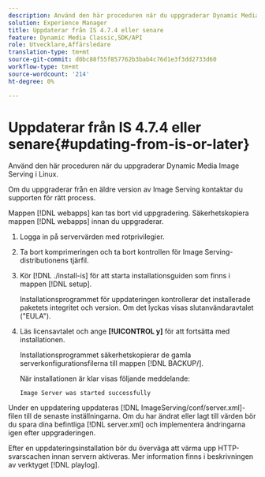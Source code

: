 ```yaml
---
description: Använd den här proceduren när du uppgraderar Dynamic Media Image Serving i Linux.
solution: Experience Manager
title: Uppdaterar från IS 4.7.4 eller senare
feature: Dynamic Media Classic,SDK/API
role: Utvecklare,Affärsledare
translation-type: tm+mt
source-git-commit: d0bc88f55f857762b3bab4c76d1e3f3dd2733d60
workflow-type: tm+mt
source-wordcount: '214'
ht-degree: 0%

---
```



# Uppdaterar från IS 4.7.4 eller senare{#updating-from-is-or-later}

Använd den här proceduren när du uppgraderar Dynamic Media Image Serving i Linux.

Om du uppgraderar från en äldre version av Image Serving kontaktar du supporten för rätt process.

Mappen [!DNL webapps] kan tas bort vid uppgradering. Säkerhetskopiera mappen [!DNL webapps] innan du uppgraderar.

1. Logga in på servervärden med rotprivilegier.
1. Ta bort komprimeringen och ta bort kontrollen för Image Serving-distributionens tjärfil.
1. Kör [!DNL ./install-is] för att starta installationsguiden som finns i mappen [!DNL setup].

   Installationsprogrammet för uppdateringen kontrollerar det installerade paketets integritet och version. Om det lyckas visas slutanvändaravtalet (&quot;EULA&quot;).
1. Läs licensavtalet och ange **[!UICONTROL y]** för att fortsätta med installationen.

   Installationsprogrammet säkerhetskopierar de gamla serverkonfigurationsfilerna till mappen [!DNL BACKUP/].

   När installationen är klar visas följande meddelande:

   `Image Server was started successfully`

Under en uppdatering uppdateras [!DNL ImageServing/conf/server.xml]-filen till de senaste inställningarna. Om du har ändrat eller lagt till värden bör du spara dina befintliga [!DNL server.xml] och implementera ändringarna igen efter uppgraderingen.

Efter en uppdateringsinstallation bör du överväga att värma upp HTTP-svarscachen innan servern aktiveras. Mer information finns i beskrivningen av verktyget [!DNL playlog].
